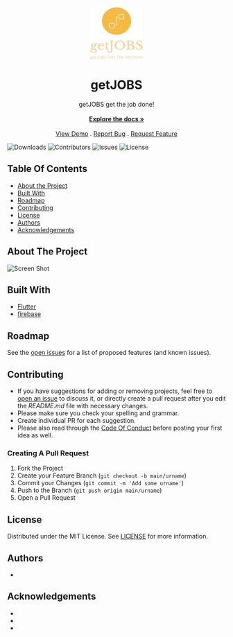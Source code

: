 <br/>
<p align="center">
  <a href="https://github.com/mikias-tulu/freelance_app">
    <img src="assets/images/logo.png" alt="Logo" width="120" height="120">
  </a>

  <h1 align="center">getJOBS </h1>

  <p align="center">
    getJOBS get the job done!
    <br/>
    <br/>
    <a href="https://github.com/mikias-tulu/freelance_app"><strong>Explore the docs »</strong></a>
    <br/>
    <br/>
    <a href="https://github.com/mikias-tulu/freelance_app">View Demo</a>
    .
    <a href="https://github.com/mikias-tulu/freelance_app/issues">Report Bug</a>
    .
    <a href="https://github.com/mikias-tulu/freelance_app/issues">Request Feature</a>
  </p>
</p>

![Downloads](https://img.shields.io/github/downloads/mikias-tulu/freelance_app/total) ![Contributors](https://img.shields.io/github/contributors/mikias-tulu/freelance_app?color=dark-green) ![Issues](https://img.shields.io/github/issues/mikias-tulu/freelance_app) ![License](https://img.shields.io/github/license/mikias-tulu/freelance_app) 

## Table Of Contents

* [About the Project](#about-the-project)
* [Built With](#built-with)
* [Roadmap](#roadmap)
* [Contributing](#contributing)
* [License](#license)
* [Authors](#authors)
* [Acknowledgements](#acknowledgements)

## About The Project

![Screen Shot](images/screenshot.png)


## Built With



* [Flutter](flutter.dev)
* [firebase](firebase.com)

## Roadmap

See the [open issues](https://github.com/mikias-tulu/freelance_app/issues) for a list of proposed features (and known issues).

## Contributing

* If you have suggestions for adding or removing projects, feel free to [open an issue](https://github.com/mikias-tulu/freelance_app/issues/new) to discuss it, or directly create a pull request after you edit the *README.md* file with necessary changes.
* Please make sure you check your spelling and grammar.
* Create individual PR for each suggestion.
* Please also read through the [Code Of Conduct](https://github.com/mikias-tulu/freelance_app/blob/main/CODE_OF_CONDUCT.md) before posting your first idea as well.

### Creating A Pull Request

1. Fork the Project
2. Create your Feature Branch (`git checkout -b main/urname`)
3. Commit your Changes (`git commit -m 'Add some urname'`)
4. Push to the Branch (`git push origin main/urname`)
5. Open a Pull Request

## License

Distributed under the MIT License. See [LICENSE](https://github.com/mikias-tulu/freelance_app/blob/main/LICENSE.md) for more information.

## Authors

* []() 

## Acknowledgements

* []()
* []()
* []()
